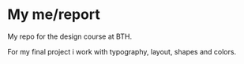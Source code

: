 My me/report
============

My repo for the design course at BTH.

For my final project i work with typography, layout, shapes and colors.
